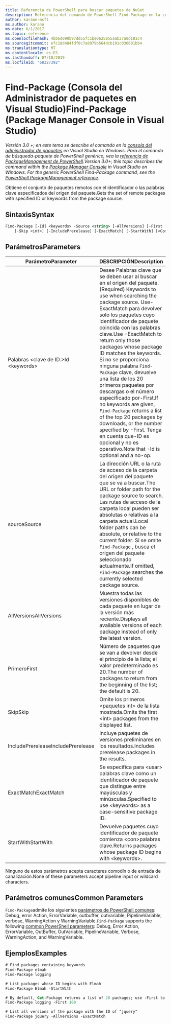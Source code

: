 ```yaml
---
title: Referencia de PowerShell para buscar paquetes de NuGet
description: Referencia del comando de PowerShell Find-Package en la consola del administrador de paquetes NuGet en Visual Studio.
author: karann-msft
ms.author: karann
ms.date: 6/1/2017
ms.topic: reference
ms.openlocfilehash: 4bb6d090b97dd55fc1be0625855aab27a0d181c4
ms.sourcegitcommit: efc18d484fdf0c7a8979b564dcb191c030601bb4
ms.translationtype: MT
ms.contentlocale: es-ES
ms.lasthandoff: 07/18/2019
ms.locfileid: "68327392"
---
```

# <a name="find-package-package-manager-console-in-visual-studio"></a><span data-ttu-id="122e9-103">Find-Package (Consola del Administrador de paquetes en Visual Studio)</span><span class="sxs-lookup"><span data-stu-id="122e9-103">Find-Package (Package Manager Console in Visual Studio)</span></span>

<span data-ttu-id="122e9-104">*Versión 3.0 +; en este tema se describe el comando en la [consola del administrador de paquetes](../../consume-packages/install-use-packages-powershell.md) en Visual Studio en Windows. Para el comando de búsqueda-paquete de PowerShell genérico, vea la [referencia de PackageManagement de PowerShell](/powershell/module/packagemanagement/?view=powershell-6).*</span><span class="sxs-lookup"><span data-stu-id="122e9-104">*Version 3.0+; this topic describes the command within the [Package Manager Console](../../consume-packages/install-use-packages-powershell.md) in Visual Studio on Windows. For the generic PowerShell Find-Package command, see the [PowerShell PackageManagement reference](/powershell/module/packagemanagement/?view=powershell-6).*</span></span>

<span data-ttu-id="122e9-105">Obtiene el conjunto de paquetes remotos con el identificador o las palabras clave especificados del origen del paquete.</span><span class="sxs-lookup"><span data-stu-id="122e9-105">Gets the set of remote packages with specified ID or keywords from the package source.</span></span>

## <a name="syntax"></a><span data-ttu-id="122e9-106">Sintaxis</span><span class="sxs-lookup"><span data-stu-id="122e9-106">Syntax</span></span>

```ps
Find-Package [-Id] <keywords> -Source <string> [-AllVersions] [-First [<int>]]
    [-Skip <int>] [-IncludePrerelease] [-ExactMatch] [-StartWith] [<CommonParameters>]
```

## <a name="parameters"></a><span data-ttu-id="122e9-107">Parámetros</span><span class="sxs-lookup"><span data-stu-id="122e9-107">Parameters</span></span>

| <span data-ttu-id="122e9-108">Parámetro</span><span class="sxs-lookup"><span data-stu-id="122e9-108">Parameter</span></span> | <span data-ttu-id="122e9-109">DESCRIPCIÓN</span><span class="sxs-lookup"><span data-stu-id="122e9-109">Description</span></span> |
| --- | --- |
| <span data-ttu-id="122e9-110">Palabras &lt;clave de ID.&gt;</span><span class="sxs-lookup"><span data-stu-id="122e9-110">Id &lt;keywords&gt;</span></span> | <span data-ttu-id="122e9-111">Desee Palabras clave que se deben usar al buscar en el origen del paquete.</span><span class="sxs-lookup"><span data-stu-id="122e9-111">(Required) Keywords to use when searching the package source.</span></span> <span data-ttu-id="122e9-112">Use-ExactMatch para devolver solo los paquetes cuyo identificador de paquete coincida con las palabras clave.</span><span class="sxs-lookup"><span data-stu-id="122e9-112">Use -ExactMatch to return only those packages whose package ID matches the keywords.</span></span> <span data-ttu-id="122e9-113">Si no se proporciona ninguna palabra `Find-Package` clave, devuelve una lista de los 20 primeros paquetes por descargas o el número especificado por-First.</span><span class="sxs-lookup"><span data-stu-id="122e9-113">If no keywords are given, `Find-Package` returns a list of the top 20 packages by downloads, or the number specified by -First.</span></span> <span data-ttu-id="122e9-114">Tenga en cuenta que-ID es opcional y no es operativo.</span><span class="sxs-lookup"><span data-stu-id="122e9-114">Note that -Id is optional and a no-op.</span></span> |
| <span data-ttu-id="122e9-115">source</span><span class="sxs-lookup"><span data-stu-id="122e9-115">Source</span></span> | <span data-ttu-id="122e9-116">La dirección URL o la ruta de acceso de la carpeta del origen del paquete que se va a buscar.</span><span class="sxs-lookup"><span data-stu-id="122e9-116">The URL or folder path for the package source to search.</span></span> <span data-ttu-id="122e9-117">Las rutas de acceso de la carpeta local pueden ser absolutas o relativas a la carpeta actual.</span><span class="sxs-lookup"><span data-stu-id="122e9-117">Local folder paths can be absolute, or relative to the current folder.</span></span> <span data-ttu-id="122e9-118">Si se omite `Find-Package` , busca el origen del paquete seleccionado actualmente.</span><span class="sxs-lookup"><span data-stu-id="122e9-118">If omitted, `Find-Package` searches the currently selected package source.</span></span> |
| <span data-ttu-id="122e9-119">AllVersions</span><span class="sxs-lookup"><span data-stu-id="122e9-119">AllVersions</span></span> | <span data-ttu-id="122e9-120">Muestra todas las versiones disponibles de cada paquete en lugar de la versión más reciente.</span><span class="sxs-lookup"><span data-stu-id="122e9-120">Displays all available versions of each package instead of only the latest version.</span></span> |
| <span data-ttu-id="122e9-121">Primero</span><span class="sxs-lookup"><span data-stu-id="122e9-121">First</span></span> | <span data-ttu-id="122e9-122">Número de paquetes que se van a devolver desde el principio de la lista; el valor predeterminado es 20.</span><span class="sxs-lookup"><span data-stu-id="122e9-122">The number of packages to return from the beginning of the list; the default is 20.</span></span> |
| <span data-ttu-id="122e9-123">Skip</span><span class="sxs-lookup"><span data-stu-id="122e9-123">Skip</span></span> | <span data-ttu-id="122e9-124">Omite los primeros &lt;paquetes int&gt; de la lista mostrada.</span><span class="sxs-lookup"><span data-stu-id="122e9-124">Omits the first &lt;int&gt; packages from the displayed list.</span></span>  |
| <span data-ttu-id="122e9-125">IncludePrerelease</span><span class="sxs-lookup"><span data-stu-id="122e9-125">IncludePrerelease</span></span> | <span data-ttu-id="122e9-126">Incluye paquetes de versiones preliminares en los resultados.</span><span class="sxs-lookup"><span data-stu-id="122e9-126">Includes prerelease packages in the results.</span></span> |
| <span data-ttu-id="122e9-127">ExactMatch</span><span class="sxs-lookup"><span data-stu-id="122e9-127">ExactMatch</span></span> | <span data-ttu-id="122e9-128">Se especifica para &lt;usar&gt; palabras clave como un identificador de paquete que distingue entre mayúsculas y minúsculas.</span><span class="sxs-lookup"><span data-stu-id="122e9-128">Specified to use &lt;keywords&gt; as a case-sensitive package ID.</span></span> |
| <span data-ttu-id="122e9-129">StartWith</span><span class="sxs-lookup"><span data-stu-id="122e9-129">StartWith</span></span> | <span data-ttu-id="122e9-130">Devuelve paquetes cuyo identificador de paquete comienza &lt;con&gt;palabras clave.</span><span class="sxs-lookup"><span data-stu-id="122e9-130">Returns packages whose package ID begins with &lt;keywords&gt;.</span></span> |

<span data-ttu-id="122e9-131">Ninguno de estos parámetros acepta caracteres comodín o de entrada de canalización.</span><span class="sxs-lookup"><span data-stu-id="122e9-131">None of these parameters accept pipeline input or wildcard characters.</span></span>

## <a name="common-parameters"></a><span data-ttu-id="122e9-132">Parámetros comunes</span><span class="sxs-lookup"><span data-stu-id="122e9-132">Common Parameters</span></span>

<span data-ttu-id="122e9-133">`Find-Package`admite los siguientes [parámetros de PowerShell comunes](http://go.microsoft.com/fwlink/?LinkID=113216): Debug, error Action, ErrorVariable, outbuffer, outvariable, PipelineVariable, verbose, WarningAction y WarningVariable.</span><span class="sxs-lookup"><span data-stu-id="122e9-133">`Find-Package` supports the following [common PowerShell parameters](http://go.microsoft.com/fwlink/?LinkID=113216): Debug, Error Action, ErrorVariable, OutBuffer, OutVariable, PipelineVariable, Verbose, WarningAction, and WarningVariable.</span></span>

## <a name="examples"></a><span data-ttu-id="122e9-134">Ejemplos</span><span class="sxs-lookup"><span data-stu-id="122e9-134">Examples</span></span>

```ps
# Find packages containing keywords
Find-Package elmah
Find-Package logging

# List packages whose ID begins with Elmah
Find-Package Elmah -StartWith

# By default, Get-Package returns a list of 20 packages; use -First to show more
Find-Package logging -First 100

# List all versions of the package with the ID of "jquery"
Find-Package jquery -AllVersions -ExactMatch
```
